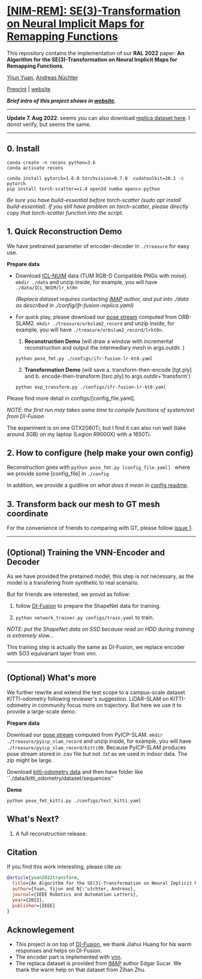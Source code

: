 # [[NIM-REM]: SE(3)-Transformation on Neural Implicit Maps for Remapping Functions](https://jarrome.github.io/IMT-MAP/)

This repository contains the implementation of our **RAL 2022** paper: **An Algorithm for the SE(3)-Transformation on Neural Implicit Maps for Remapping Functions**.

[Yijun Yuan](https://jarrome.github.io/), [Andreas Nüchter](https://www.informatik.uni-wuerzburg.de/space/mitarbeiter/nuechter/)

[Preprint](https://arxiv.org/abs/2206.08712) |  [website](https://jarrome.github.io/IMT-MAP/)

<!--- 
* What the algorithm does

<img src="./assets/twobranch.png" alt="drawing" width="400" />

Two flow paths to SE(3)-transform and deep encode
the point cloud. The **solid line** indicates the **transform-
encoding path** to generate implicit map of $\mathbf T_g$ -transformed
point cloud P. The **dash line** shows the **encoding-transform
path**, transforming the map of features with transformation
$\mathbf S_g$ , that is introduced in this paper.

* Application with proposed **remapping module** that **allows for loop clusure**

![Plot](./assets/pipeline_neuralImplicit.png)
-->
***Brief intro of this project shows in [website](https://jarrome.github.io/IMT-MAP/).***

---

**Update 7. Aug 2022**: seems you can also download [replica dataset here](https://github.com/cvg/nice-slam#replica-1). I donot verify, but seems the same.




---
## 0. Install
```
conda create -n recons python=3.6
conda activate recons

conda install pytorch=1.6.0 torchvision=0.7.0  cudatoolkit=10.1 -c pytorch
pip install torch-scatter==1.4 open3d numba opencv-python
```
*Be sure you have build-essential before torch-scatter (sudo apt install build-essential). If you still have problem on torch-scatter, please directly copy that torch-scatter function into the script.*

## 1. Quick Reconstruction Demo

We have pretrained parameter of encoder-decoder in ```./treasure``` for easy use.

**Prepare data**

* Download [ICL-NUIM](https://www.doc.ic.ac.uk/~ahanda/VaFRIC/iclnuim.html) data (TUM RGB-D Compatible PNGs with noise). 
```mkdir ./data``` and unzip inside, for example, you will have ```./data/ICL_NUIM/lr_kt0n``` 

    *(Replaca dataset requires contacting [iMAP](https://edgarsucar.github.io/iMAP/) author, and put into ./data as described in ./config/ifr-fusion-replica.yaml)*

* For quick play, please download our [pose stream](https://drive.google.com/drive/folders/1NLp7eGjmjr5zK8QnRqlyghKEH-sn_0mj?usp=sharing) computed from ORB-SLAM2.
```mkdir ./treasure/orbslam2_record``` and unzip inside, for example, you will have ```./treasure/orbslam2_record/lrkt0n```.

    1.  **Reconstruction Demo** (will draw a window with incremental reconstruction and output the intermediary mesh in args.outdir. )
    ```
    python pose_fmt.py ./configs/ifr-fusion-lr-kt0.yaml
    ``` 

    2. **Transformation Demo** (will save a. transform-then-encode [tgt.ply] and b. encode-then-transform [tsrc.ply] to args.outdir+'transform') 
    ```
    python exp_transform.py ./configs/ifr-fusion-lr-kt0.yaml
    ``` 

Please find more detail in configs/[config_file.yaml].

*NOTE: the first run may takes some time to compile functions of system/ext from DI-Fusion*

The experiment is on one GTX2080Ti, but I find it can also run well (take around 3GB) on my laptop (Legion R9000X) with a 1650Ti.

## 2. How to configure (help make your own config)
Reconstruction goes with ```python pose_fmt.py [config_file.yaml] ``` where we provide some [config_file] in ```./config```

In addition, we provide a guidline on *what does it mean* in [config readme](./configs/).

## 3. Transform back our mesh to GT mesh coordinate
For the convenience of friends to comparing with GT,
please follow [issue 1](https://github.com/Jarrome/IMT_Mapping/issues/1#issuecomment-1380967499).


---

## (Optional) Training the VNN-Encoder and Decoder
As we have provided the pretained model, this step is not necessary, as the model is a transfering from synthetic to real scenario.

But for friends are interested, we provid as follow:
1. follow [DI-Fusion](https://github.com/huangjh-pub/di-fusion) to prepare the ShapeNet data for training.

2. ```python network_trainer.py configs/train.yaml``` to train. 

*NOTE: put the ShapeNet data on SSD because read on HDD during training is extremely slow...*

This training step is actually the same as DI-Fusion, we replace encoder with SO3 equivariant layer from vnn.

---

## (Optional) What's more
We further rewrite and extend the test scope to a campus-scale dataset KITTI-odometry following reviewer's suggestion. 
LiDAR-SLAM on  KITTI-odometry in community focus more on trajectory. 
But here we use it to provide a large-scale demo.

**Prepare data**

Download our [pose stream](https://drive.google.com/drive/folders/1NLp7eGjmjr5zK8QnRqlyghKEH-sn_0mj?usp=sharing) computed from PyICP-SLAM.
```mkdir ./treasure/pyicp_slam_record``` and unzip inside, for example, you will have ```./treasure/pyicp_slam_record/kitti00```. 
Because PyICP-SLAM produces pose stream stored in .csv file but not .txt as we used in indoor data. The zip might be large.

Download [kitti-odometry data](http://www.cvlibs.net/datasets/kitti/eval_odometry.php) and then have folder like ``./data/kitti_odometry/dataset/sequences''

**Demo** 
```
python pose_fmt_kitti.py ./configs/test_kitti.yaml
``` 

## What's Next?
1. A full reconstruction release.



## Citation
If you find this work interesting, please cite us:
```bibtex
@article{yuan2022transform,
  title={An Algorithm for the SE(3)-Transformation on Neural Implicit Maps for Remapping Functions},
  author={Yuan, Yijun and N{\"u}chter, Andreas},
  journal={IEEE Robotics and Automation Letters},
  year={2022},
  publisher={IEEE}
}
```


## Acknowlegement
* This project is on top of [DI-Fusion](https://github.com/huangjh-pub/di-fusion), we thank Jiahui Huang for his warm responses and helps on DI-Fusion.
* The encoder part is implemented with [vnn](https://github.com/FlyingGiraffe/vnn).
* The replaca dataset is provided from [iMAP](https://arxiv.org/abs/2103.12352) author Edgar Sucar. We thank the warm help on that dataset from Zihan Zhu.
